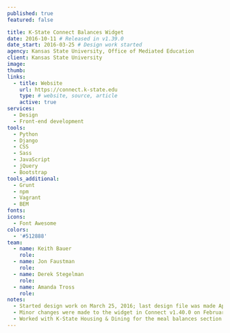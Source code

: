 ```yaml
---
published: true
featured: false

title: K-State Connect Balances Widget
date: 2016-10-11 # Released in v1.39.0
date_start: 2016-03-25 # Design work started
agency: Kansas State University, Office of Mediated Education
client: Kansas State University
image:
thumb:
links:
  - title: Website
    url: https://connect.k-state.edu
    type: # website, source, article
    active: true
services:
  - Design
  - Front-end development
tools:
  - Python
  - Django
  - CSS
  - Sass
  - JavaScript
  - jQuery
  - Bootstrap
tools_additional:
  - Grunt
  - npm
  - Vagrant
  - BEM
fonts:
icons:
  - Font Awesome
colors:
  - '#512888'
team:
  - name: Keith Bauer
    role:
  - name: Jon Faustman
    role:
  - name: Derek Stegelman
    role:
  - name: Amanda Tross
    role:
notes:
  - Started design work on March 25, 2016; last design file was made April 29, 2016
  - Minor changes were made to the widget in Connect v1.40.0 on February 22, 2017
  - Worked with K-State Housing & Dining for the meal balances section of the widget
---
```

